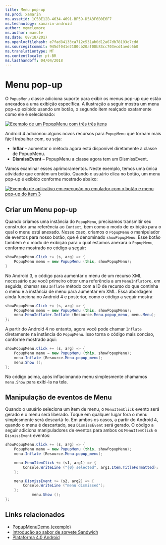 ```yaml
---
title: Menu pop-up
ms.prod: xamarin
ms.assetid: 1C58E12B-4634-4691-BF59-D5A3F6B0E6F7
ms.technology: xamarin-android
author: mgmclemore
ms.author: mamcle
ms.date: 08/18/2017
ms.openlocfilehash: e7fad84133ca712c531ab0d12a67db78103c7cdd
ms.sourcegitcommit: 945df041e2180cb20af08b83cc703ecd1aedc6b0
ms.translationtype: MT
ms.contentlocale: pt-BR
ms.lasthandoff: 04/04/2018
---
```

# <a name="popup-menu"></a>Menu pop-up

O `PopupMenu` classe adiciona suporte para exibir os menus pop-up que estão anexados a uma exibição específica. A ilustração a seguir mostra um menu pop-up exibido usando um botão, o segundo item realçado exatamente como ele é selecionado:

 [![Exemplo de um PopopMenu com três três itens](popup-menu-images/20-popupmenu.png)](popup-menu-images/20-popupmenu.png#lightbox)

Android 4 adicionou alguns novos recursos para `PopupMenu` que tornam mais fácil trabalhar com, ou seja:

-   **Inflar** &ndash; aumentar o método agora está disponível diretamente à classe de PopupMenu.
-   **DismissEvent** &ndash; PopupMenu a classe agora tem um DismissEvent.

Vamos examinar esses aprimoramentos. Neste exemplo, temos uma única atividade que contém um botão. Quando o usuário clica no botão, um menu pop-up é exibido conforme mostrado abaixo:

 [![Exemplo de aplicativo em execução no emulador com o botão e menu pop-up do item 3](popup-menu-images/06-popupmenu.png)](popup-menu-images/06-popupmenu.png#lightbox)


## <a name="creating-a-popup-menu"></a>Criar um Menu pop-up

Quando criamos uma instância do `PopupMenu`, precisamos transmitir seu construtor uma referência ao `Context`, bem como o modo de exibição para o qual o menu está anexado. Nesse caso, criamos o `PopupMenu` o manipulador de eventos para nosso botão, que é denominado `showPopupMenu`.
Esse botão também é o modo de exibição para o qual estamos anexará o `PopupMenu`, conforme mostrado no código a seguir:

```csharp
showPopupMenu.Click += (s, arg) => {
    PopupMenu menu = new PopupMenu (this, showPopupMenu);
}
```

No Android 3, o código para aumentar o menu de um recurso XML necessário que você primeiro obter uma referência a um `MenuInflator`e, em seguida, chamar seu `Inflate` método com a ID de recurso do que continha o menu e a instância de menu para aumentar em XML. Essa abordagem ainda funciona no Android 4 e posterior, como o código a seguir mostra:

```csharp
showPopupMenu.Click += (s, arg) => {
    PopupMenu menu = new PopupMenu (this, showPopupMenu);
    menu.MenuInflater.Inflate (Resource.Menu.popup_menu, menu.Menu);
};
```

A partir do Android 4 no entanto, agora você pode chamar `Inflate` diretamente na instância do `PopupMenu`. Isso torna o código mais conciso, conforme mostrado aqui:

```csharp
showPopupMenu.Click += (s, arg) => {
    PopupMenu menu = new PopupMenu (this, showPopupMenu);
    menu.Inflate (Resource.Menu.popup_menu);
    menu.Show ();
};
```

No código acima, após inflacionando menu simplesmente chamamos `menu.Show` para exibi-la na tela.


## <a name="handling-menu-events"></a>Manipulação de eventos de Menu

Quando o usuário seleciona um item de menu, o `MenuItemClick` evento será gerado e o menu será liberado. Toque em qualquer lugar fora o menu simplesmente será descartá-lo. Em ambos os casos, a partir do Android 4, quando o menu é descartado, seu `DismissEvent` será gerado. O código a seguir adiciona manipuladores de eventos para ambos os `MenuItemClick` e `DismissEvent` eventos:

```csharp
showPopupMenu.Click += (s, arg) => {
    PopupMenu menu = new PopupMenu (this, showPopupMenu);
    menu.Inflate (Resource.Menu.popup_menu);

    menu.MenuItemClick += (s1, arg1) => {
        Console.WriteLine ("{0} selected", arg1.Item.TitleFormatted);
    };

    menu.DismissEvent += (s2, arg2) => {
        Console.WriteLine ("menu dismissed");
    };
            menu.Show ();
};
```



## <a name="related-links"></a>Links relacionados

- [PopupMenuDemo (exemplo)](https://developer.xamarin.com/samples/monodroid/PopupMenuDemo/)
- [Introdução ao sabor de sorvete Sandwich](http://www.android.com/about/ice-cream-sandwich/)
- [Plataforma 4.0 Android](http://developer.android.com/sdk/android-4.0.html)
